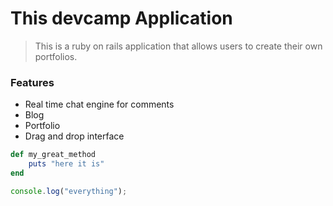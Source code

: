 # This devcamp Application

> This is a ruby on rails application that allows users to create their own portfolios.

### Features

- Real time chat engine for comments
- Blog
- Portfolio
- Drag and drop interface

```ruby
def my_great_method
    puts "here it is"
end
```

```JavaScript
console.log("everything");
```
